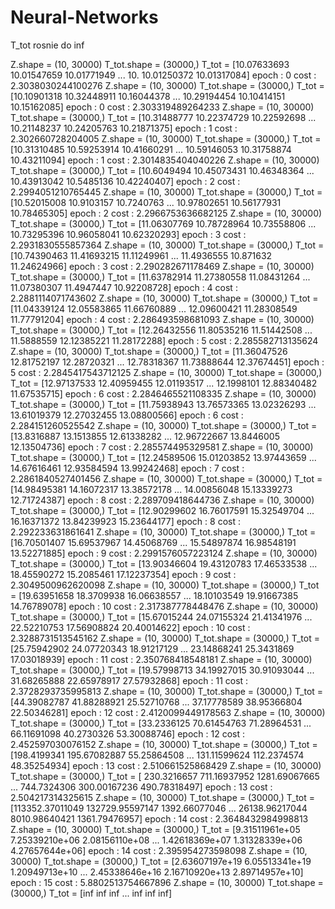 # Neural-Networks

T_tot rosnie do inf 

Z.shape = (10, 30000)
T_tot.shape = (30000,)
   T_tot = [10.07633693 10.01547659 10.01771949 ... 10.         10.01250372
 10.01317084]
 epoch : 0 cost : 2.3038030244100276
Z.shape = (10, 30000)
T_tot.shape = (30000,)
   T_tot = [10.10901318 10.32448911 10.16044378 ... 10.29194454 10.10414151
 10.15162085]
 epoch : 0 cost : 2.303319489264233
Z.shape = (10, 30000)
T_tot.shape = (30000,)
   T_tot = [10.31488777 10.22374729 10.22592698 ... 10.21148237 10.24205763
 10.21871375]
 epoch : 1 cost : 2.302660728204005
Z.shape = (10, 30000)
T_tot.shape = (30000,)
   T_tot = [10.31310485 10.59253914 10.41660291 ... 10.59146053 10.31758874
 10.43211094]
 epoch : 1 cost : 2.3014835404040226
Z.shape = (10, 30000)
T_tot.shape = (30000,)
   T_tot = [10.6049494  10.45073431 10.46348364 ... 10.43913042 10.5485136
 10.42240407]
 epoch : 2 cost : 2.2994051210765445
Z.shape = (10, 30000)
T_tot.shape = (30000,)
   T_tot = [10.52015008 10.9103157  10.7240763  ... 10.97802651 10.56177931
 10.78465305]
 epoch : 2 cost : 2.2966753636682125
Z.shape = (10, 30000)
T_tot.shape = (30000,)
   T_tot = [11.06307769 10.78728964 10.73558806 ... 10.73295396 10.96058041
 10.62320293]
 epoch : 3 cost : 2.2931830555857364
Z.shape = (10, 30000)
T_tot.shape = (30000,)
   T_tot = [10.74390463 11.41693215 11.11249961 ... 11.4936555  10.871632
 11.24624966]
 epoch : 3 cost : 2.290282671178469
Z.shape = (10, 30000)
T_tot.shape = (30000,)
   T_tot = [11.63782914 11.27380558 11.08431264 ... 11.07380307 11.4947447
 10.92208728]
 epoch : 4 cost : 2.2881114071743602
Z.shape = (10, 30000)
T_tot.shape = (30000,)
   T_tot = [11.04339124 12.05583865 11.66760889 ... 12.09600421 11.28308549
 11.77791204]
 epoch : 4 cost : 2.286493598681093
Z.shape = (10, 30000)
T_tot.shape = (30000,)
   T_tot = [12.26432556 11.80535216 11.51442508 ... 11.5888559  12.12385221
 11.28172288]
 epoch : 5 cost : 2.285582713135624
Z.shape = (10, 30000)
T_tot.shape = (30000,)
   T_tot = [11.36047526 12.81752197 12.28720321 ... 12.78318367 11.73888644
 12.37674451]
 epoch : 5 cost : 2.2845417543712125
Z.shape = (10, 30000)
T_tot.shape = (30000,)
   T_tot = [12.97137533 12.40959455 12.01193517 ... 12.1998101  12.88340482
 11.67535715]
 epoch : 6 cost : 2.2846465521108335
Z.shape = (10, 30000)
T_tot.shape = (30000,)
   T_tot = [11.75938943 13.76573365 13.02326293 ... 13.61019379 12.27032455
 13.08800566]
 epoch : 6 cost : 2.284151260525542
Z.shape = (10, 30000)
T_tot.shape = (30000,)
   T_tot = [13.8316887  13.1513855  12.61338282 ... 12.96722667 13.8446005
 12.13504736]
 epoch : 7 cost : 2.285574495329581
Z.shape = (10, 30000)
T_tot.shape = (30000,)
   T_tot = [12.24589506 15.01203852 13.97443659 ... 14.67616461 12.93584594
 13.99242468]
 epoch : 7 cost : 2.2861840527401456
Z.shape = (10, 30000)
T_tot.shape = (30000,)
   T_tot = [14.98495381 14.16072317 13.38572178 ... 14.00856048 15.13339273
 12.71724387]
 epoch : 8 cost : 2.289709418644736
Z.shape = (10, 30000)
T_tot.shape = (30000,)
   T_tot = [12.90299602 16.76017591 15.32549704 ... 16.16371372 13.84239923
 15.23644177]
 epoch : 8 cost : 2.292233631861641
Z.shape = (10, 30000)
T_tot.shape = (30000,)
   T_tot = [16.70501407 15.69537967 14.45068769 ... 15.54897874 16.98548191
 13.52271885]
 epoch : 9 cost : 2.2991576057223124
Z.shape = (10, 30000)
T_tot.shape = (30000,)
   T_tot = [13.90346604 19.43120783 17.46533538 ... 18.45590272 15.2085461
 17.12237354]
 epoch : 9 cost : 2.3049500962620098
Z.shape = (10, 30000)
T_tot.shape = (30000,)
   T_tot = [19.63951658 18.3709938  16.06638557 ... 18.10103549 19.91667385
 14.76789078]
 epoch : 10 cost : 2.317387778448476
Z.shape = (10, 30000)
T_tot.shape = (30000,)
   T_tot = [15.67015244 24.07155324 21.41341976 ... 22.52210753 17.56908824
 20.40014622]
 epoch : 10 cost : 2.3288731513545162
Z.shape = (10, 30000)
T_tot.shape = (30000,)
   T_tot = [25.75942902 24.07720343 18.91217129 ... 23.14868241 25.3431869
 17.03018939]
 epoch : 11 cost : 2.350768418548181
Z.shape = (10, 30000)
T_tot.shape = (30000,)
   T_tot = [19.57998713 34.19927015 30.91093044 ... 31.68265888 22.65978917
 27.57932868]
 epoch : 11 cost : 2.3728293735995813
Z.shape = (10, 30000)
T_tot.shape = (30000,)
   T_tot = [44.39082787 41.88288921 25.52710768 ... 37.17778589 38.95366804
 22.50346281]
 epoch : 12 cost : 2.4120099449178563
Z.shape = (10, 30000)
T_tot.shape = (30000,)
   T_tot = [33.2336125  70.61454763 71.28964531 ... 66.11691098 40.2730326
 53.30088746]
 epoch : 12 cost : 2.452597030076152
Z.shape = (10, 30000)
T_tot.shape = (30000,)
   T_tot = [198.4199341  195.67082887  55.25864508 ... 131.11599624 112.2374574
  48.35254934]
 epoch : 13 cost : 2.510661525868429
Z.shape = (10, 30000)
T_tot.shape = (30000,)
   T_tot = [ 230.3216657   711.16937952 1281.69067665 ...  744.7324306   300.00167236
  490.78318497]
 epoch : 13 cost : 2.504217314325615
Z.shape = (10, 30000)
T_tot.shape = (30000,)
   T_tot = [113352.37011049 132729.95597147   1392.66077046 ...  26138.96217044
   8010.98640421   1361.79476957]
 epoch : 14 cost : 2.3648432984998813
Z.shape = (10, 30000)
T_tot.shape = (30000,)
   T_tot = [9.31511961e+05 7.25339210e+06 2.08156110e+08 ... 1.42618369e+07
 1.31328339e+06 4.27657644e+06]
 epoch : 14 cost : 2.395954273598098
Z.shape = (10, 30000)
T_tot.shape = (30000,)
   T_tot = [2.63607197e+19 6.05513341e+19 1.20949713e+10 ... 2.45338646e+16
 2.16710920e+13 2.89714957e+10]
 epoch : 15 cost : 5.8802513754667896
Z.shape = (10, 30000)
T_tot.shape = (30000,)
   T_tot = [inf inf inf ... inf inf inf]
